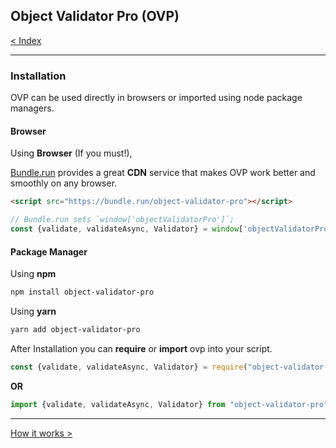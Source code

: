 ## Object Validator Pro (OVP)
[< Index](index.md)
___

### Installation
OVP can be used directly in browsers or imported using node package managers.


#### Browser
Using **Browser** (If you must!), 

[Bundle.run](https://bundle.run) 
provides a great **CDN** service that makes OVP work better and smoothly on any browser.

```html
<script src="https://bundle.run/object-validator-pro"></script>
```

```javascript
// Bundle.run sets `window['objectValidatorPro']`;
const {validate, validateAsync, Validator} = window['objectValidatorPro'];
```


#### Package Manager
Using **npm**

```bash
npm install object-validator-pro
```

Using **yarn**

```bash
yarn add object-validator-pro
```

After Installation you can **require** or **import** ovp into your script.
```javascript
const {validate, validateAsync, Validator} = require("object-validator-pro");
```

**OR** 

```javascript
import {validate, validateAsync, Validator} from "object-validator-pro";
```


___
[How it works >](how_it_works.md)